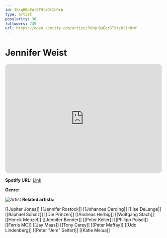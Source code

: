 ```yaml
---
id: 3XrqHBaEotST9tzDtInRrW
type: artist
popularity: 36
followers: 739
url: https://open.spotify.com/artist/3XrqHBaEotST9tzDtInRrW
---
```

# Jennifer Weist

<iframe style="border-radius:12px" src="https://open.spotify.com/embed/artist/3XrqHBaEotST9tzDtInRrW" width="100%" height="352" frameBorder="0" allowfullscreen="" allow="autoplay; clipboard-write; encrypted-media; fullscreen; picture-in-picture" loading="lazy"></iframe>

**Spotify URL:** [Link](https://open.spotify.com/artist/3XrqHBaEotST9tzDtInRrW)

**Genre:** 

![Artist](https://i.scdn.co/image/ab67616d0000b273350161c265a34d9486cf28b4)
**Related artists:**

[[Jupiter Jones]]
[[Jennifer Rostock]]
[[Johannes Oerding]]
[[Ilse DeLange]]
[[Raphael Schalz]]
[[Die Prinzen]]
[[Andreas Herbig]]
[[Wolfgang Stach]]
[[Henrik Menzel]]
[[Jennifer Bender]]
[[Peter Keller]]
[[Philipp Poisel]]
[[Ferris MC]]
[[Jay Maas]]
[[Tony Carey]]
[[Peter Maffay]]
[[Udo Lindenberg]]
[[Peter "Jem" Seifert]]
[[Katie Melua]]
